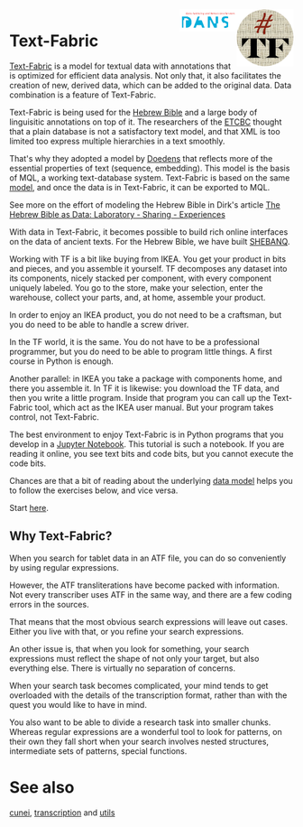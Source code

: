 <img src="images/tf-small.png" align="right" width="20%"/>
<img src="images/dans.png" align="right" width="20%"/>

Text-Fabric
===========

[Text-Fabric](https://github.com/Dans-labs/text-fabric) is a model for textual
data with annotations that is optimized for efficient data analysis. Not only
that, it also facilitates the creation of new, derived data, which can be added
to the original data. Data combination is a feature of Text-Fabric.

Text-Fabric is being used for the [Hebrew Bible](https://github.com/ETCBC/bhsa)
and a large body of linguisitic annotations on top of it. The researchers of the
[ETCBC](http://etcbc.nl) thought that a plain database is not a satisfactory
text model, and that XML is too limited too express multiple hierarchies in a
text smoothly.

That's why they adopted a model by
[Doedens](http://books.google.nl/books?id=9ggOBRz1dO4C) that reflects more of
the essential properties of text (sequence, embedding). This model is the basis
of MQL, a working text-database system. Text-Fabric is based on the same
[model](https://dans-labs.github.io/text-fabric/Model/Data-Model/), and once the
data is in Text-Fabric, it can be exported to MQL.

See more on the effort of modeling the Hebrew Bible in Dirk's article
[The Hebrew Bible as Data: Laboratory - Sharing - Experiences](https://doi.org/10.5334/bbi.18)

With data in Text-Fabric, it becomes possible to build rich online interfaces on
the data of ancient texts. For the Hebrew Bible, we have built
[SHEBANQ](https://shebanq.ancient-data.org).

Working with TF is a bit like buying from IKEA. You get your product in bits and
pieces, and you assemble it yourself. TF decomposes any dataset into its
components, nicely stacked per component, with every component uniquely labeled.
You go to the store, make your selection, enter the warehouse, collect your
parts, and, at home, assemble your product.

In order to enjoy an IKEA product, you do not need to be a craftsman, but you do
need to be able to handle a screw driver.

In the TF world, it is the same. You do not have to be a professional
programmer, but you do need to be able to program little things. A first course
in Python is enough.

Another parallel: in IKEA you take a package with components home, and there you
assemble it. In TF it is likewise: you download the TF data, and then you write
a little program. Inside that program you can call up the Text-Fabric tool,
which act as the IKEA user manual. But your program takes control, not
Text-Fabric.

The best environment to enjoy Text-Fabric is in Python programs that you develop
in a [Jupyter Notebook](http://jupyter.readthedocs.io/en/latest/). This tutorial
is such a notebook. If you are reading it online, you see text bits and code
bits, but you cannot execute the code bits.

Chances are that a bit of reading about the underlying
[data model](https://dans-labs.github.io/text-fabric/Model/Data-Model/) helps you
to follow the exercises below, and vice versa.

Start
[here](http://nbviewer.jupyter.org/github/Nino-cunei/tutorials/blob/master/start.ipynb).

Why Text-Fabric?
----------------

When you search for tablet data in an ATF file, you can do so conveniently by
using regular expressions.

However, the ATF transliterations have become packed with information. Not every
transcriber uses ATF in the same way, and there are a few coding errors in the
sources.

That means that the most obvious search expressions will leave out cases. Either
you live with that, or you refine your search expressions.

An other issue is, that when you look for something, your search expressions
must reflect the shape of not only your target, but also everything else. There
is virtually no separation of concerns.

When your search task becomes complicated, your mind tends to get overloaded
with the details of the transcription format, rather than with the quest you
would like to have in mind.

You also want to be able to divide a research task into smaller chunks. Whereas
regular expressions are a wonderful tool to look for patterns, on their own they
fall short when your search involves nested structures, intermediate sets of
patterns, special functions.

# See also

[cunei](cunei.md), [transcription](transcription.md) and [utils](utils.md)
